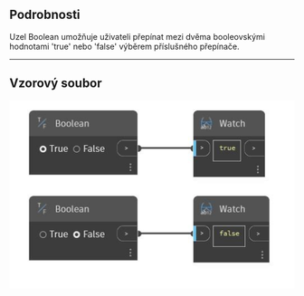 ## Podrobnosti
Uzel Boolean umožňuje uživateli přepínat mezi dvěma booleovskými hodnotami 'true' nebo 'false' výběrem příslušného přepínače.
___
## Vzorový soubor

![Boolean](./CoreNodeModels.Input.BoolSelector_img.jpg)

